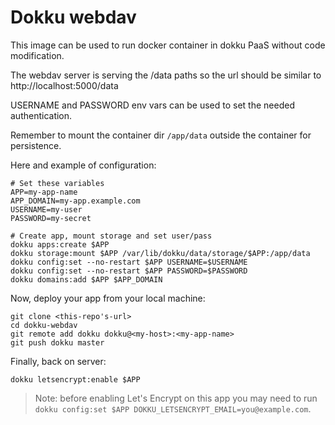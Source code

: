 # Dokku webdav

This image can be used to run docker container in dokku PaaS without code
modification.

The webdav server is serving the /data paths so the url should be similar to
http://localhost:5000/data

USERNAME and PASSWORD env vars can be used to set the needed authentication.

Remember to mount the container dir `/app/data` outside the container for
persistence.

Here and example of configuration:

```shell
# Set these variables
APP=my-app-name
APP_DOMAIN=my-app.example.com
USERNAME=my-user
PASSWORD=my-secret

# Create app, mount storage and set user/pass
dokku apps:create $APP
dokku storage:mount $APP /var/lib/dokku/data/storage/$APP:/app/data
dokku config:set --no-restart $APP USERNAME=$USERNAME
dokku config:set --no-restart $APP PASSWORD=$PASSWORD
dokku domains:add $APP $APP_DOMAIN
```

Now, deploy your app from your local machine:

```shell
git clone <this-repo's-url>
cd dokku-webdav
git remote add dokku dokku@<my-host>:<my-app-name>
git push dokku master
```

Finally, back on server:

```shell
dokku letsencrypt:enable $APP
```
> Note: before enabling Let's Encrypt on this app you may need to run
> `dokku config:set $APP DOKKU_LETSENCRYPT_EMAIL=you@example.com`.
